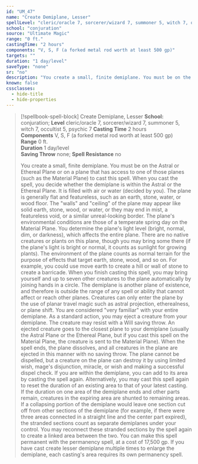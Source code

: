 ```yaml
---
id: "UM_47"
name: "Create Demiplane, Lesser"
spellLevel: "cleric/oracle 7, sorcerer/wizard 7, summoner 5, witch 7, occultist 5, psychic 7"
school: "conjuration"
source: "Ultimate Magic"
range: "0 ft."
castingTime: "2 hours"
components: "V, S, F (a forked metal rod worth at least 500 gp)"
targets: ""
duration: "1 day/level"
saveType: "none"
sr: "no"
description: "You create a small, finite demiplane. You must be on the Astral or Ethereal Plane or on a plane that has access to one of those planes (such as the Material Plane) to cast this spell.  When you cast the spell, you decide whether the demiplane is within the Astral or the Ethereal Plane. It is filled with air or water (decided by you). The plane is generally flat and featureless, such as an earth, stone, water, or wood floor. The \"walls\" and \"ceiling\" of the plane may appear like solid earth, stone, wood, or water, or they may end in mist, a featureless void, or a similar unreal-looking border. The plane's environmental conditions are those of a temperate spring day on the Material Plane. You determine the plane's light level (bright, normal, dim, or darkness), which affects the entire plane.  There are no native creatures or plants on this plane, though you may bring some there (if the plane's light is bright or normal, it counts as sunlight for growing plants). The environment of the plane counts as normal terrain for the purpose of effects that target earth, stone, wood, and so on.  For example, you could use move earth to create a hill or wall of stone to create a barricade.  When you finish casting this spell, you may bring yourself and up to seven other creatures to the plane automatically by joining hands in a circle. The demiplane is another plane of existence, and therefore is outside the range of any spell or ability that cannot affect or reach other planes. Creatures can only enter the plane by the use of planar travel magic such as astral projection, etherealness, or plane shift. You are considered \"very familiar\" with your entire demiplane.  As a standard action, you may eject a creature from your demiplane. The creature may resist with a Will saving throw. An ejected creature goes to the closest plane to your demiplane (usually the Astral Plane or the Ethereal Plane, but if you cast this spell on the Material Plane, the creature is sent to the Material Plane). When the spell ends, the plane dissolves, and all creatures in the plane are ejected in this manner with no saving throw. The plane cannot be dispelled, but a creature on the plane can destroy it by using limited wish, mage's disjunction, miracle, or wish and making a successful dispel check.  If you are within the demiplane, you can add to its area by casting the spell again. Alternatively, you may cast this spell again to reset the duration of an existing area to that of your latest casting. If the duration on one area of the demiplane ends and other parts remain, creatures in the expiring area are shunted to remaining areas. If a collapsing portion of the demiplane would leave one section cut off from other sections of the demiplane (for example, if there were three areas connected in a straight line and the center part expired), the stranded sections count as separate demiplanes under your control. You may reconnect these stranded sections by the spell again to create a linked area between the two.  You can make this spell permanent with the permanency spell, at a cost of 17,500 gp. If you have cast create lesser demiplane multiple times to enlarge the demiplane, each casting's area requires its own permanency spell."
known: false
cssclasses:
  - hide-title
  - hide-properties
---
```


> [!spellbook-spell-block] Create Demiplane, Lesser
> **School:** conjuration; **Level** cleric/oracle 7, sorcerer/wizard 7, summoner 5, witch 7, occultist 5, psychic 7
> **Casting Time** 2 hours  
> **Components** V, S, F (a forked metal rod worth at least 500 gp)  
> **Range** 0 ft.  
> **Duration** 1 day/level  
> **Saving Throw** none; **Spell Resistance** no
> 
> You create a small, finite demiplane. You must be on the Astral or Ethereal Plane or on a plane that has access to one of those planes (such as the Material Plane) to cast this spell.  When you cast the spell, you decide whether the demiplane is within the Astral or the Ethereal Plane. It is filled with air or water (decided by you). The plane is generally flat and featureless, such as an earth, stone, water, or wood floor. The "walls" and "ceiling" of the plane may appear like solid earth, stone, wood, or water, or they may end in mist, a featureless void, or a similar unreal-looking border. The plane's environmental conditions are those of a temperate spring day on the Material Plane. You determine the plane's light level (bright, normal, dim, or darkness), which affects the entire plane.  There are no native creatures or plants on this plane, though you may bring some there (if the plane's light is bright or normal, it counts as sunlight for growing plants). The environment of the plane counts as normal terrain for the purpose of effects that target earth, stone, wood, and so on.  For example, you could use move earth to create a hill or wall of stone to create a barricade.  When you finish casting this spell, you may bring yourself and up to seven other creatures to the plane automatically by joining hands in a circle. The demiplane is another plane of existence, and therefore is outside the range of any spell or ability that cannot affect or reach other planes. Creatures can only enter the plane by the use of planar travel magic such as astral projection, etherealness, or plane shift. You are considered "very familiar" with your entire demiplane.  As a standard action, you may eject a creature from your demiplane. The creature may resist with a Will saving throw. An ejected creature goes to the closest plane to your demiplane (usually the Astral Plane or the Ethereal Plane, but if you cast this spell on the Material Plane, the creature is sent to the Material Plane). When the spell ends, the plane dissolves, and all creatures in the plane are ejected in this manner with no saving throw. The plane cannot be dispelled, but a creature on the plane can destroy it by using limited wish, mage's disjunction, miracle, or wish and making a successful dispel check.  If you are within the demiplane, you can add to its area by casting the spell again. Alternatively, you may cast this spell again to reset the duration of an existing area to that of your latest casting. If the duration on one area of the demiplane ends and other parts remain, creatures in the expiring area are shunted to remaining areas. If a collapsing portion of the demiplane would leave one section cut off from other sections of the demiplane (for example, if there were three areas connected in a straight line and the center part expired), the stranded sections count as separate demiplanes under your control. You may reconnect these stranded sections by the spell again to create a linked area between the two.  You can make this spell permanent with the permanency spell, at a cost of 17,500 gp. If you have cast create lesser demiplane multiple times to enlarge the demiplane, each casting's area requires its own permanency spell.
